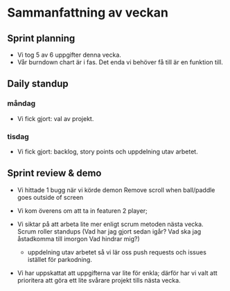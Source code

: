# Sammanfattning av veckan

## Sprint planning
- Vi tog 5 av 6 uppgifter denna vecka.
- Vår burndown chart är i fas. Det enda vi behöver få till är en funktion till.
## Daily standup
### måndag
- Vi fick gjort: val av projekt.

### tisdag
- Vi fick gjort: backlog, story points och uppdelning utav arbetet. 

## Sprint review & demo
- Vi hittade 1 bugg när vi körde demon
 Remove scroll when ball/paddle goes outside of screen

- Vi kom överens om att ta in featuren 2 player;
- Vi siktar på att arbeta lite mer enligt scrum metoden nästa vecka.    
    Scrum roller
    standups 
    (Vad har jag gjort sedan igår? Vad ska jag åstadkomma till imorgon Vad hindrar mig?)
    + uppdelning utav arbetet så vi lär oss push requests och issues istället för parkodning.
- Vi har uppskattat att uppgifterna var lite för enkla; därför har vi valt att prioritera att göra ett lite svårare projekt tills nästa vecka. 